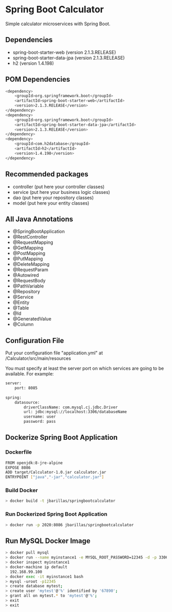 # Spring Boot Calculator
Simple calculator microservices with Spring Boot.

## Dependencies
- spring-boot-starter-web (version 2.1.3.RELEASE)
- spring-boot-starter-data-jpa (version 2.1.3.RELEASE)
- h2 (version 1.4.198)

## POM Dependencies

```sh
<dependency>
    <groupId>org.springframework.boot</groupId>
    <artifactId>spring-boot-starter-web</artifactId>
    <version>2.1.3.RELEASE</version>
</dependency>
<dependency>
    <groupId>org.springframework.boot</groupId>
    <artifactId>spring-boot-starter-data-jpa</artifactId>
    <version>2.1.3.RELEASE</version>
</dependency>
<dependency>
    <groupId>com.h2database</groupId>
    <artifactId>h2</artifactId>
    <version>1.4.198</version>
</dependency>
```

## Recommended packages
- controller (put here your controller classes)
- service (put here your business logic classes)
- dao (put here your repository classes)
- model (put here your entity classes)

## All Java Annotations
- @SpringBootApplication
- @RestController
- @RequestMapping
- @GetMapping
- @PostMapping
- @PutMapping
- @DeleteMapping
- @RequestParam
- @Autowired
- @RequestBody
- @PathVariable
- @Repository
- @Service
- @Entity
- @Table
- @Id
- @GeneratedValue
- @Column

## Configuration File
Put your configuration file "application.yml" at /Calculator/src/main/resources

You must specify at least the server port on which services are going to be available.  For example:

```sh
server:
    port: 8085
    
spring:
    datasource:
        driverClassName: com.mysql.cj.jdbc.Driver
        url: jdbc:mysql://localhost:3306/databaseName
        username: user
        password: pass
```

## Dockerize Spring Boot Application

### Dockerfile
```sh
FROM openjdk:8-jre-alpine
EXPOSE 8086
ADD target/Calculator-1.0.jar calculator.jar
ENTRYPOINT ["java","-jar","calculator.jar"]
```

### Build Docker
```sh
> docker build -t jbarillas/springbootcalculator
```

### Run Dockerized Spring Boot Application
```sh
> docker run -p 2020:8086 jbarillas/springbootcalculator
```

## Run MySQL Docker Image
```sh
> docker pull mysql
> docker run --name myinstance1 -e MYSQL_ROOT_PASSWORD=12345 -d -p 3306:3306 mysql
> docker inspect myinstance1
> docker-machine ip default
  192.168.99.100
> docker exec -it myinstance1 bash
> mysql -uroot -p12345
> create database mytest;
> create user 'mytest'@'%' identified by '67890';
> grant all on mytest.* to 'mytest'@'%';
> exit
> exit

```
